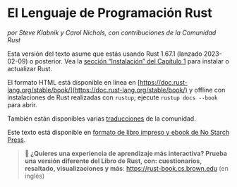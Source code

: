 # El Lenguaje de Programación Rust

*por Steve Klabnik y Carol Nichols, con contribuciones de la Comunidad Rust*

Esta versión del texto asume que estás usando Rust 1.67.1 (lanzado 2023-02-09)
o posterior. Vea la [sección “Instalación” del Capítulo 1][install]<!-- ignore -->
para instalar o actualizar Rust.

El formato HTML está disponible en línea en
[https://doc.rust-lang.org/stable/book/](https://doc.rust-lang.org/stable/book/)
y offline con instalaciones de Rust realizadas con `rustup`; ejecute `rustup docs
--book` para abrir.

También están disponibles varias [traducciones] de la comunidad.

Este texto está disponible en [formato de libro impreso y ebook de No Starch
Press][nsprust].

[install]: ch01-01-installation.html
[editions]: appendix-05-editions.html
[nsprust]: https://nostarch.com/rust-programming-language-2nd-edition
[traducciones]: appendix-06-translation.html

> **🚨 ¿Quieres una experiencia de aprendizaje más interactiva? Prueba una
> versión diferente del Libro de Rust, con: cuestionarios, resaltado,
> visualizaciones y más**: <https://rust-book.cs.brown.edu> (en inglés)
